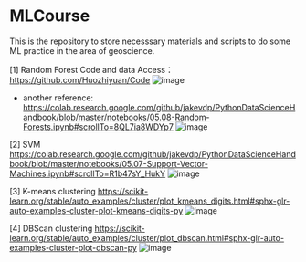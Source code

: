# MLCourse

This is the repository to store necesssary materials and scripts to do some ML practice in the area of geoscience.

[1] Random Forest
Code and data Access：https://github.com/Huozhiyuan/Code
![image](https://github.com/Sugirlstar/MLCourse/assets/76802881/8fb3bb60-9890-4ac5-ae07-9c332340e068)

* another reference:
https://colab.research.google.com/github/jakevdp/PythonDataScienceHandbook/blob/master/notebooks/05.08-Random-Forests.ipynb#scrollTo=8QL7ia8WDYp7
![image](https://github.com/Sugirlstar/MLCourse/assets/76802881/a209cd98-98b7-40f8-a51a-6f22b921550b)

[2] SVM
https://colab.research.google.com/github/jakevdp/PythonDataScienceHandbook/blob/master/notebooks/05.07-Support-Vector-Machines.ipynb#scrollTo=R1b47sY_HukY
![image](https://github.com/Sugirlstar/MLCourse/assets/76802881/b20a9f5c-6967-41a8-95a1-7358e1584dbb)

[3] K-means clustering
https://scikit-learn.org/stable/auto_examples/cluster/plot_kmeans_digits.html#sphx-glr-auto-examples-cluster-plot-kmeans-digits-py
![image](https://github.com/Sugirlstar/MLCourse/assets/76802881/4691c0b8-032e-4fc4-85c9-e842bac74fbe)

[4] DBScan clustering
https://scikit-learn.org/stable/auto_examples/cluster/plot_dbscan.html#sphx-glr-auto-examples-cluster-plot-dbscan-py
![image](https://github.com/Sugirlstar/MLCourse/assets/76802881/29389da4-1ff9-43e5-b7b0-61131d663b41)

